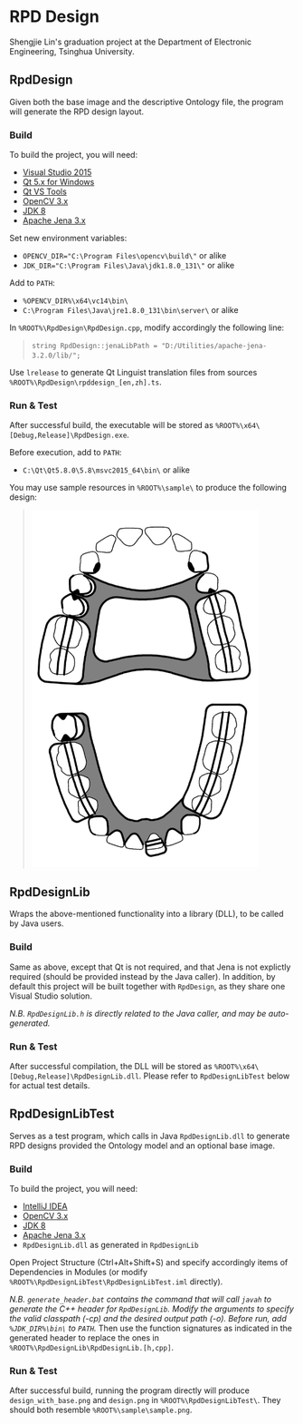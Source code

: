 # RPD Design
Shengjie Lin's graduation project at the Department of Electronic Engineering, Tsinghua University.

## RpdDesign
Given both the base image and the descriptive Ontology file, the program will generate the RPD design layout.

### Build
To build the project, you will need:
* [Visual Studio 2015](https://www.visualstudio.com/)
* [Qt 5.x for Windows](https://www.qt.io/)
* [Qt VS Tools](http://doc.qt.io/qtvstools/index.html)
* [OpenCV 3.x](http://opencv.org/)
* [JDK 8](http://www.oracle.com/technetwork/java/javase/downloads/index.html)
* [Apache Jena 3.x](https://jena.apache.org/)

Set new environment variables:
* `OPENCV_DIR="C:\Program Files\opencv\build\"` or alike
* `JDK_DIR="C:\Program Files\Java\jdk1.8.0_131\"` or alike

Add to `PATH`:
* `%OPENCV_DIR%\x64\vc14\bin\`
* `C:\Program Files\Java\jre1.8.0_131\bin\server\` or alike

In `%ROOT%\RpdDesign\RpdDesign.cpp`, modify accordingly the following line:
> `string RpdDesign::jenaLibPath = "D:/Utilities/apache-jena-3.2.0/lib/";`

Use `lrelease` to generate Qt Linguist translation files from sources `%ROOT%\RpdDesign\rpddesign_[en,zh].ts`.

### Run & Test
After successful build, the executable will be stored as `%ROOT%\x64\[Debug,Release]\RpdDesign.exe`.

Before execution, add to `PATH`:
* `C:\Qt\Qt5.8.0\5.8\msvc2015_64\bin\` or alike

You may use sample resources in `%ROOT%\sample\` to produce the following design:
> <img src=sample\sample.png width=400>

## RpdDesignLib
Wraps the above-mentioned functionality into a library (DLL), to be called by Java users.

### Build
Same as above, except that Qt is not required, and that Jena is not explictly required (should be provided instead by the Java caller). In addition, by default this project will be built together with `RpdDesign`, as they share one Visual Studio solution.

_N.B. `RpdDesignLib.h` is directly related to the Java caller, and may be auto-generated._

### Run & Test
After successful compilation, the DLL will be stored as `%ROOT%\x64\[Debug,Release]\RpdDesignLib.dll`. Please refer to `RpdDesignLibTest` below for actual test details.

## RpdDesignLibTest
Serves as a test program, which calls in Java `RpdDesignLib.dll` to generate RPD designs provided the Ontology model and an optional base image.

### Build
To build the project, you will need:
* [IntelliJ IDEA](https://www.jetbrains.com/idea/)
* [OpenCV 3.x](http://opencv.org/)
* [JDK 8](http://www.oracle.com/technetwork/java/javase/downloads/index.html)
* [Apache Jena 3.x](https://jena.apache.org/)
* `RpdDesignLib.dll` as generated in `RpdDesignLib`

Open Project Structure (Ctrl+Alt+Shift+S) and specify accordingly items of Dependencies in Modules (or modify `%ROOT%\RpdDesignLibTest\RpdDesignLibTest.iml` directly).

_N.B. `generate_header.bat` contains the command that will call `javah` to generate the C++ header for `RpdDesignLib`. Modify the arguments to specify the valid classpath (-cp) and the desired output path (-o). Before run, add `%JDK_DIR%\bin\` to `PATH`._ Then use the function signatures as indicated in the generated header to replace the ones in `%ROOT%\RpdDesignLib\RpdDesignLib.[h,cpp]`.

### Run & Test
After successful build, running the program directly will produce `design_with_base.png` and `design.png` in `%ROOT%\RpdDesignLibTest\`. They should both resemble `%ROOT%\sample\sample.png`.
